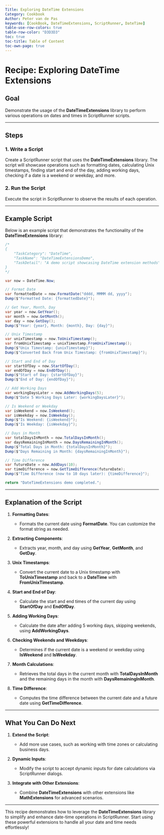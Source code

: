 ```yaml
---
Title: Exploring DateTime Extensions  
Category: Cookbook  
Author: Peter van de Pas  
keywords: [CookBook, DateTimeExtensions, ScriptRunner, DateTime]  
table-use-row-colors: true  
table-row-color: "D3D3D3"  
toc: true  
toc-title: Table of Content  
toc-own-page: true  
---
```


# Recipe: Exploring DateTime Extensions  

## Goal  

Demonstrate the usage of the **DateTimeExtensions** library to perform various operations 
on dates and times in ScriptRunner scripts.  

---

## Steps  

### 1. Write a Script  

Create a ScriptRunner script that uses the **DateTimeExtensions** library. The script will showcase operations 
such as formatting dates, calculating Unix timestamps, finding start and end of the day, adding working days, 
checking if a date is a weekend or weekday, and more.  

### 2. Run the Script  

Execute the script in ScriptRunner to observe the results of each operation.  

---

## Example Script  

Below is an example script that demonstrates the functionality of the **DateTimeExtensions** library:  

```csharp
/*
{
    "TaskCategory": "DateTime",
    "TaskName": "DateTimeExtensionsDemo",
    "TaskDetail": "A demo script showcasing DateTime extension methods"
}
*/

var now = DateTime.Now;

// Format Date
var formattedDate = now.FormatDate("dddd, MMMM dd, yyyy");
Dump($"Formatted Date: {formattedDate}");

// Get Year, Month, Day
var year = now.GetYear();
var month = now.GetMonth();
var day = now.GetDay();
Dump($"Year: {year}, Month: {month}, Day: {day}");

// Unix Timestamp
var unixTimestamp = now.ToUnixTimestamp();
var fromUnixTimestamp = unixTimestamp.FromUnixTimestamp();
Dump($"Unix Timestamp: {unixTimestamp}");
Dump($"Converted Back from Unix Timestamp: {fromUnixTimestamp}");

// Start and End of Day
var startOfDay = now.StartOfDay();
var endOfDay = now.EndOfDay();
Dump($"Start of Day: {startOfDay}");
Dump($"End of Day: {endOfDay}");

// Add Working Days
var workingDaysLater = now.AddWorkingDays(5);
Dump($"Date 5 Working Days Later: {workingDaysLater}");

// Is Weekend or Weekday
var isWeekend = now.IsWeekend();
var isWeekday = now.IsWeekday();
Dump($"Is Weekend: {isWeekend}");
Dump($"Is Weekday: {isWeekday}");

// Days in Month
var totalDaysInMonth = now.TotalDaysInMonth();
var daysRemainingInMonth = now.DaysRemainingInMonth();
Dump($"Total Days in Month: {totalDaysInMonth}");
Dump($"Days Remaining in Month: {daysRemainingInMonth}");

// Time Difference
var futureDate = now.AddDays(10);
var timeDifference = now.GetTimeDifference(futureDate);
Dump($"Time Difference (now to 10 days later): {timeDifference}");

return "DateTimeExtensions demo completed.";
```  

---

## Explanation of the Script

1. **Formatting Dates**:
    - Formats the current date using **FormatDate**. You can customize the format string as needed.

2. **Extracting Components**:
    - Extracts year, month, and day using **GetYear**, **GetMonth**, and **GetDay**.

3. **Unix Timestamps**:
    - Convert the current date to a Unix timestamp with **ToUnixTimestamp** and back to a **DateTime** with **FromUnixTimestamp**.

4. **Start and End of Day**:
    - Calculate the start and end times of the current day using **StartOfDay** and **EndOfDay**.

5. **Adding Working Days**:
    - Calculate the date after adding 5 working days, skipping weekends, using **AddWorkingDays**.

6. **Checking Weekends and Weekdays**:
    - Determines if the current date is a weekend or weekday using **IsWeekend** and **IsWeekday**.

7. **Month Calculations**:
    - Retrieves the total days in the current month with **TotalDaysInMonth** and the remaining days in the month with **DaysRemainingInMonth**.

8. **Time Difference**:
    - Computes the time difference between the current date and a future date using **GetTimeDifference**.

---

## What You Can Do Next

1. **Extend the Script**:
    - Add more use cases, such as working with time zones or calculating business days.

2. **Dynamic Inputs**:
    - Modify the script to accept dynamic inputs for date calculations via ScriptRunner dialogs.

3. **Integrate with Other Extensions**:
    - Combine **DateTimeExtensions** with other extensions like **MathExtensions** for advanced scenarios.

---

This recipe demonstrates how to leverage the **DateTimeExtensions** library to simplify 
and enhance date-time operations in ScriptRunner. Start using these powerful extensions 
to handle all your date and time needs effortlessly!

